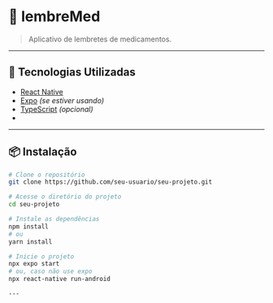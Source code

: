 # 📱 lembreMed

> Aplicativo de lembretes de medicamentos.  

---

## 🚀 Tecnologias Utilizadas

- [React Native](https://reactnative.dev/)
- [Expo](https://expo.dev/) *(se estiver usando)*
- [TypeScript](https://www.typescriptlang.org/) *(opcional)*
- 
---

## 📦 Instalação

```bash
# Clone o repositório
git clone https://github.com/seu-usuario/seu-projeto.git

# Acesse o diretório do projeto
cd seu-projeto

# Instale as dependências
npm install
# ou
yarn install

# Inicie o projeto
npx expo start
# ou, caso não use expo
npx react-native run-android

---

